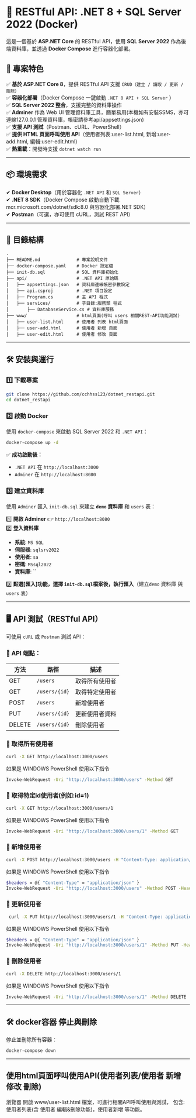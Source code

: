 # **🚀 RESTful API: .NET 8 + SQL Server 2022 (Docker)**
這是一個基於 **ASP.NET Core** 的 RESTful API，使用 **SQL Server 2022** 作為後端資料庫，並透過 **Docker Compose** 進行容器化部署。

## 🌟 專案特色
✅ **基於 ASP.NET Core 8**，提供 RESTful API 支援 `CRUD（建立 / 讀取 / 更新 / 刪除）`    
✅ **容器化部署**（Docker Compose 一鍵啟動 `.NET 8 API + SQL Server` ）  
✅ **SQL Server 2022 整合**，支援完整的資料庫操作  
✅ **Adminer** 作為 Web UI 管理資料庫工具，簡單易用(本機如有安裝SSMS，亦可連線127.0.0.1 管理資料庫，帳密請參考api/appsettings.json)  
✅ **支援 API 測試**（Postman、cURL、PowerShell）  
✅ **提供 HTML 頁面呼叫使用 API**（使用者列表:user-list.html, 新增:user-add.html, 編輯:user-edit.html）  
✅ **熱重載**：開發時支援 `dotnet watch run` 

---

## 📦 環境需求
✔ **Docker Desktop**（用於容器化 `.NET API` 和 `SQL Server`）  
✔ **.NET 8 SDK**（Docker Compose 啟動自動下載 mcr.microsoft.com/dotnet/sdk:8.0 與容器化部署.NET SDK）  
✔ **Postman**（可選，亦可使用 cURL，測試 REST API）

---

## **🔹 目錄結構**
```
.
├── README.md              # 專案說明文件
├── docker-compose.yaml    # Docker 設定檔
├── init-db.sql            # SQL 資料庫初始化
├── api/                   # .NET API 原始碼
│   ├── appsettings.json   # 資料庫連線帳密參數設定
│   ├── api.csproj         # .NET 項目設定
│   ├── Program.cs         # 主 API 程式
│   ├── services/          # 子目錄:服務類 程式 
│   	├── DatabaseService.cs # 資料庫服務
├── www/                   # html頁面(呼叫 users 相關REST-API功能測試)
│   ├── user-list.html     # 使用者 列表 html頁面
│   ├── user-add.html      # 使用者 新增 頁面
│   ├── user-edit.html     # 使用者 修改 頁面

```

---

## **🛠 安裝與運行**
### **1️⃣ 下載專案**
```sh
git clone https://github.com/cchhss123/dotnet_restapi.git
cd dotnet_restapi
```

### **2️⃣ 啟動 Docker**
使用 `docker-compose` 來啟動 SQL Server 2022 和 `.NET API`：
```sh
docker-compose up -d
```
✅ **成功啟動後：**
- `.NET API` 在 `http://localhost:3000`
- `Adminer` 在 `http://localhost:8080`

### **3️⃣ 建立資料庫**
使用 `Adminer` 匯入 `init-db.sql` 來建立 **`demo` 資料庫** 和 `users` 表：

1️⃣ **開啟 Adminer** 👉 `http://localhost:8080`  
2️⃣ **登入資料庫**
   - **系統**: `MS SQL`
   - **伺服器**: `sqlsrv2022`
   - **使用者**: `sa`
   - **密碼**: `MSsql2022`
   - **資料庫**: ``
     
3️⃣ **點選[匯入]功能，選擇 `init-db.sql`檔案後，執行匯入**（建立`demo` 資料庫 與 `users` 表）

---

## 🖥 API 測試（RESTful API）

可使用 `cURL` 或 `Postman` 測試 API：

### 📌 API 端點：
|  方法  |  路徑                           | 描述          |
|--------|--------------------------------|---------------|
| GET    | `/users`                       | 取得所有使用者 |
| GET    | `/users/{id}`                  | 取得特定使用者 |
| POST   | `/users`                       | 新增使用者     |
| PUT    | `/users/{id}`                  | 更新使用者資料 |
| DELETE | `/users/{id}`                  | 刪除使用者    |


### **📌 取得所有使用者**
```sh
curl -X GET http://localhost:3000/users
```
如果是 WINDOWS PowerShell 使用以下指令
```sh
Invoke-WebRequest -Uri "http://localhost:3000/users" -Method GET
```

### **📌 取得特定id使用者(例如:id=1)**
```sh
curl -X GET http://localhost:3000/users/1
```
如果是 WINDOWS PowerShell 使用以下指令
```sh
Invoke-WebRequest -Uri "http://localhost:3000/users/1" -Method GET
```

### **📌 新增使用者**
```sh
curl -X POST http://localhost:3000/users -H "Content-Type: application/json" -d '{"name": "andrew","email": "cchhss123@hotmail.com"}'
```
如果是 WINDOWS PowerShell 使用以下指令
```sh
$headers = @{ "Content-Type" = "application/json" }
Invoke-WebRequest -Uri "http://localhost:3000/users" -Method POST -Headers $headers -Body '{"name": "andrew","email": "cchhss123@hotmail.com"}'
```

### **📌 更新使用者**
```sh
 curl -X PUT http://localhost:3000/users/1 -H "Content-Type: application/json" -d '{"name": "andy", "email": "andy@example.com"}'
```
如果是 WINDOWS PowerShell 使用以下指令
```sh
$headers = @{ "Content-Type" = "application/json" }
Invoke-WebRequest -Uri "http://localhost:3000/users/1" -Method PUT -Headers $headers -Body '{"name": "andy", "email": "andy@example.com"}'
```

### **📌 刪除使用者**
```sh
curl -X DELETE http://localhost:3000/users/1
```
如果是 WINDOWS PowerShell 使用以下指令
```sh
Invoke-WebRequest -Uri "http://localhost:3000/users/1" -Method DELETE
```

---

## **🛠 docker容器 停止與刪除**
停止並刪除所有容器：
```sh
docker-compose down
```

---

## **使用html頁面呼叫使用API(使用者列表/使用者 新增 修改 刪除)**

瀏覽器 開啟 www/user-list.html 檔案，可進行相關API呼叫使用與測試，
包含: 使用者列表(含 使用者 編輯&刪除功能)，使用者新增 等功能。





